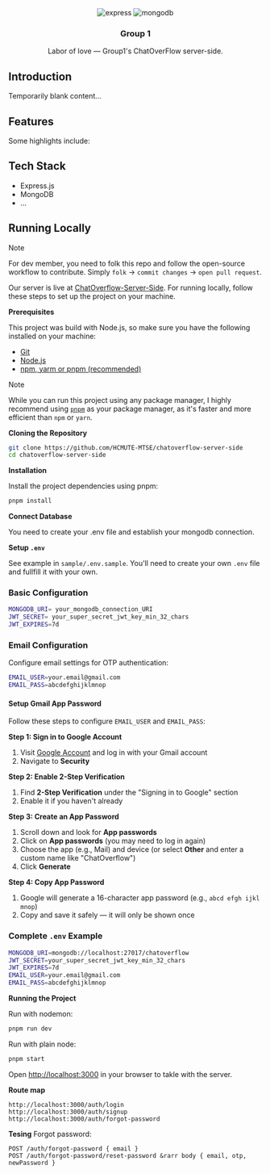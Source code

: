 <div align="center">

  <div>
    <!-- <img src="https://img.shields.io/badge/-React-black?style=for-the-badge&logo=react&logoColor=white&color=61DAFB" alt="react" />     -->
    <img src="https://img.shields.io/badge/-Express-black?style=for-the-badge&logo=express&logoColor=white" alt="express" />
<img src="https://img.shields.io/badge/-MongoDB-black?style=for-the-badge&logo=mongodb&logoColor=white&color=47A248" alt="mongodb" />
<!-- <img src="https://img.shields.io/badge/-TailwindCSS-black?style=for-the-badge&logo=tailwindcss&logoColor=white&color=06B6D4" alt="tailwind css" /> -->

  </div>

  <h3 align="center">Group 1</h3>

   <div align="center">
    <p>
        Labor of love — Group1's ChatOverFlow server-side.
    </p>
    </div>
</div>

## Introduction

Temporarily blank content...

## Features

Some highlights include:

<!-- -  MDX-powered posts — write articles that seamlessly blend Markdown and React components.
-  Custom interactive elements — from visual demos to playful UI experiments.
-  React ecosystem — built with React, Next.js, and styled with a clean, reusable design. -->

## Tech Stack

- Express.js
- MongoDB
- ...

## Running Locally

> [!NOTE]
> For dev member, you need to folk this repo and follow the open-source workflow to contribute.
> Simply `folk` &rarr; `commit changes` &rarr; `open pull request`.

Our server is live at [ChatOverflow-Server-Side](https://nvhoaidt.vercel.app/). For running locally, follow these steps to set up the project on your machine.

**Prerequisites**

This project was build with Node.js, so make sure you have the following installed on your machine:

- [Git](https://git-scm.com/)
- [Node.js](https://nodejs.org/en)
- [npm, yarm or pnpm (recommended)](https://www.npmjs.com/)

> [!NOTE]
> While you can run this project using any package manager, I highly recommend using [`pnpm`](https://pnpm.io/) as your package manager, as it's faster and more efficient than `npm` or `yarn`.

**Cloning the Repository**

```bash
git clone https://github.com/HCMUTE-MTSE/chatoverflow-server-side
cd chatoverflow-server-side
```

**Installation**

Install the project dependencies using pnpm:

```bash
pnpm install
```

**Connect Database**

You need to create your .env file and establish your mongodb connection.

**Setup `.env`**

See example in `sample/.env.sample`. You'll need to create your own `.env` file and fullfill it with your own.

### Basic Configuration

```bash
MONGODB_URI= your_mongodb_connection_URI
JWT_SECRET= your_super_secret_jwt_key_min_32_chars
JWT_EXPIRES=7d
```

### **Email Configuration**

Configure email settings for OTP authentication:

```bash
EMAIL_USER=your.email@gmail.com
EMAIL_PASS=abcdefghijklmnop
```

#### **Setup Gmail App Password**

Follow these steps to configure `EMAIL_USER` and `EMAIL_PASS`:

**Step 1: Sign in to Google Account**

1. Visit [Google Account](https://myaccount.google.com) and log in with your Gmail account
2. Navigate to **Security**

**Step 2: Enable 2-Step Verification**

1. Find **2-Step Verification** under the "Signing in to Google" section
2. Enable it if you haven't already

**Step 3: Create an App Password**

1. Scroll down and look for **App passwords**
2. Click on **App passwords** (you may need to log in again)
3. Choose the app (e.g., Mail) and device (or select **Other** and enter a custom name like "ChatOverflow")
4. Click **Generate**

**Step 4: Copy App Password**

1. Google will generate a 16-character app password (e.g., `abcd efgh ijkl mnop`)
2. Copy and save it safely — it will only be shown once

### **Complete `.env` Example**

```bash
MONGODB_URI=mongodb://localhost:27017/chatoverflow
JWT_SECRET=your_super_secret_jwt_key_min_32_chars
JWT_EXPIRES=7d
EMAIL_USER=your.email@gmail.com
EMAIL_PASS=abcdefghijklmnop
```

**Running the Project**

Run with nodemon:

```bash
pnpm run dev
```

Run with plain node:

```bash
pnpm start
```

Open [http://localhost:3000](http://localhost:3000) in your browser to takle with the server.

**Route map**

```
http://localhost:3000/auth/login
http://localhost:3000/auth/signup
http://localhost:3000/auth/forgot-password
```

**Tesing**
Forgot password:

```
POST /auth/forgot-password { email }
POST /auth/forgot-password/reset-password &rarr body { email, otp, newPassword }
```
